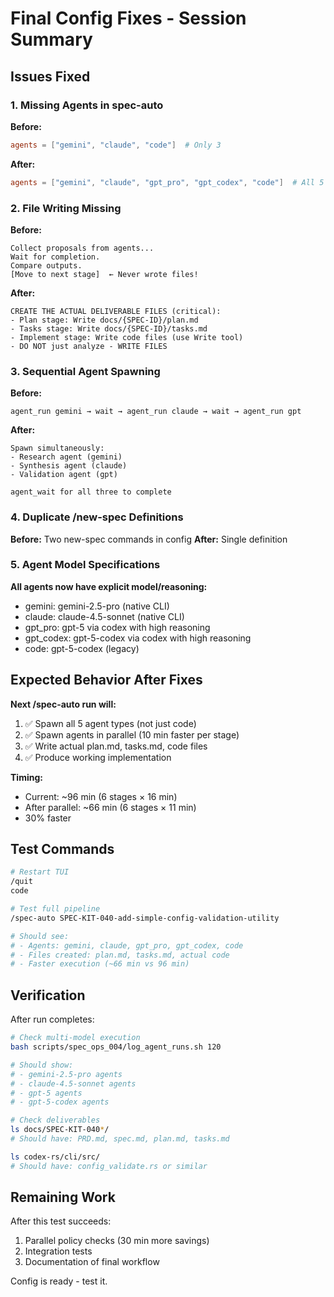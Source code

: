 # Final Config Fixes - Session Summary

## Issues Fixed

### 1. Missing Agents in spec-auto
**Before:**
```toml
agents = ["gemini", "claude", "code"]  # Only 3
```

**After:**
```toml
agents = ["gemini", "claude", "gpt_pro", "gpt_codex", "code"]  # All 5
```

### 2. File Writing Missing
**Before:**
```
Collect proposals from agents...
Wait for completion.
Compare outputs.
[Move to next stage]  ← Never wrote files!
```

**After:**
```
CREATE THE ACTUAL DELIVERABLE FILES (critical):
- Plan stage: Write docs/{SPEC-ID}/plan.md
- Tasks stage: Write docs/{SPEC-ID}/tasks.md
- Implement stage: Write code files (use Write tool)
- DO NOT just analyze - WRITE FILES
```

### 3. Sequential Agent Spawning
**Before:**
```
agent_run gemini → wait → agent_run claude → wait → agent_run gpt
```

**After:**
```
Spawn simultaneously:
- Research agent (gemini)
- Synthesis agent (claude)
- Validation agent (gpt)

agent_wait for all three to complete
```

### 4. Duplicate /new-spec Definitions
**Before:** Two new-spec commands in config
**After:** Single definition

### 5. Agent Model Specifications
**All agents now have explicit model/reasoning:**
- gemini: gemini-2.5-pro (native CLI)
- claude: claude-4.5-sonnet (native CLI)
- gpt_pro: gpt-5 via codex with high reasoning
- gpt_codex: gpt-5-codex via codex with high reasoning
- code: gpt-5-codex (legacy)

## Expected Behavior After Fixes

**Next /spec-auto run will:**
1. ✅ Spawn all 5 agent types (not just code)
2. ✅ Spawn agents in parallel (10 min faster per stage)
3. ✅ Write actual plan.md, tasks.md, code files
4. ✅ Produce working implementation

**Timing:**
- Current: ~96 min (6 stages × 16 min)
- After parallel: ~66 min (6 stages × 11 min)
- 30% faster

## Test Commands

```bash
# Restart TUI
/quit
code

# Test full pipeline
/spec-auto SPEC-KIT-040-add-simple-config-validation-utility

# Should see:
# - Agents: gemini, claude, gpt_pro, gpt_codex, code
# - Files created: plan.md, tasks.md, actual code
# - Faster execution (~66 min vs 96 min)
```

## Verification

After run completes:
```bash
# Check multi-model execution
bash scripts/spec_ops_004/log_agent_runs.sh 120

# Should show:
# - gemini-2.5-pro agents
# - claude-4.5-sonnet agents
# - gpt-5 agents
# - gpt-5-codex agents

# Check deliverables
ls docs/SPEC-KIT-040*/
# Should have: PRD.md, spec.md, plan.md, tasks.md

ls codex-rs/cli/src/
# Should have: config_validate.rs or similar
```

## Remaining Work

After this test succeeds:
1. Parallel policy checks (30 min more savings)
2. Integration tests
3. Documentation of final workflow

Config is ready - test it.
